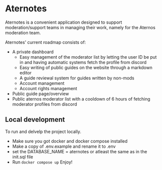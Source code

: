 # Aternotes
Aternotes is a convenient application designed to support moderation/support teams in managing their work, namely for the Aternos moderation team.

Aternotes' current roadmap consists of:
- A private dashboard
  - Easy management of the moderator list by letting the user ID be put in and having automatic systems fetch the profile from discord
  - Easy writing of public guides on the website through a markdown editor
  - A guide reviewal system for guides written by non-mods
  - Account management
  - Account rights management
- Public guide page/overview
- Public aternos moderator list with a cooldown of 6 hours of fetching moderator profiles from discord

## Local development
To run and delvelp the project locally. 
- Make sure you got docker  and docker compose installed
- Make a copy of .env.example and rename it to .env
- set the DATABASE_NAME = aternotes or atleast the same as in the init.sql file
- Run `docker compose up` 
Enjoy! 
